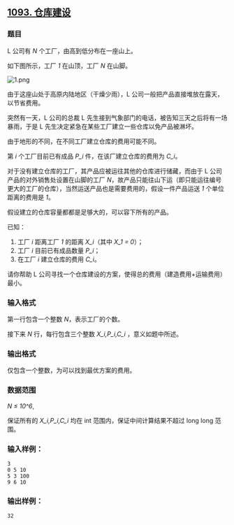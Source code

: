 ## [1093. 仓库建设](https://www.acwing.com/problem/content/1095/)

### 题目

L 公司有 *N* 个工厂，由高到低分布在一座山上。

如下图所示，工厂 *1* 在山顶，工厂 *N* 在山脚。

 ![1.png](https://cdn.acwing.com/media/article/image/2019/10/13/19_8126089aed-1.png)

由于这座山处于高原内陆地区（干燥少雨），L 公司一般把产品直接堆放在露天，以节省费用。

突然有一天，L 公司的总裁 L 先生接到气象部门的电话，被告知三天之后将有一场暴雨，于是 L 先生决定紧急在某些工厂建立一些仓库以免产品被淋坏。

由于地形的不同，在不同工厂建立仓库的费用可能不同。

第 *i* 个工厂目前已有成品 *P_i* 件，在该厂建立仓库的费用为 *C_i*。

对于没有建立仓库的工厂，其产品应被运往其他的仓库进行储藏，而由于 L 公司产品的对外销售处设置在山脚的工厂 *N*，故产品只能往山下运（即只能运往编号更大的工厂的仓库），当然运送产品也是需要费用的，假设一件产品运送 *1* 个单位距离的费用是 *1*。

假设建立的仓库容量都都是足够大的，可以容下所有的产品。

已知：

1. 工厂 *i* 距离工厂 *1* 的距离 *X_i*（其中 *X_1 = 0*）；
2. 工厂 *i* 目前已有成品数量 *P_i*；
3. 在工厂 *i* 建立仓库的费用 *C_i*。

请你帮助 L 公司寻找一个仓库建设的方案，使得总的费用（建造费用+运输费用）最小。

### 输入格式

第一行包含一个整数 *N*，表示工厂的个数。

接下来 *N* 行，每行包含三个整数 *X_i,P_i,C_i* ，意义如题中所述。

### 输出格式

仅包含一个整数，为可以找到最优方案的费用。

### 数据范围

*N ≤ 10^6*,

保证所有的 *X_i,P_i,C_i* 均在 int 范围内，保证中间计算结果不超过 long long 范围。

### 输入样例：

```
3
0 5 10
5 3 100
9 6 10
```

### 输出样例：

```
32
```
